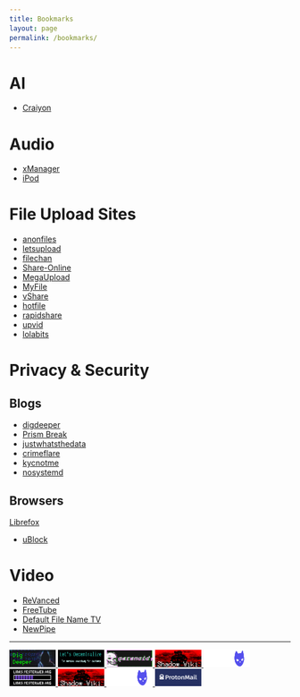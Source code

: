```yaml
---
title: Bookmarks
layout: page
permalink: /bookmarks/
---
```

# AI
-  [Craiyon](https://www.craiyon.com/)

#  Audio
- [xManager](https://github.com/xManager-v2/xManager-Spotify)
- [iPod](https://tannerv.com/ipod/)

# File Upload Sites
- [anonfiles](https://anonfiles.com/)
- [letsupload](https://letsupload.cc/)
- [filechan](https://filechan.org/)
- [Share-Online](https://share-online.is/)
- [MegaUpload](https://megaupload.nz/)
- [MyFile](https://myfile.is/)
- [vShare](https://vshare.is/)
- [hotfile](https://hotfile.io/)
- [rapidshare](https://rapidshare.nu/)
-  [upvid](https://upvid.cc/)
- [lolabits](https://lolabits.se)

# Privacy & Security
## Blogs
- [digdeeper](https://digdeeper.club/)
- [Prism Break](https://prism-break.org/)
- [justwhatsthedata](https://justwhatsthedata.github.io/)
- [crimeflare](http://crimeflare.eu.org)
- [kycnotme](https://kycnot.me/)
- [nosystemd](https://nosystemd.org/)
## Browsers
[Librefox](https://librefox.org)
- [uBlock](https://github.com/gorhill/uBlock)


# Video
- [ReVanced](https://github.com/revanced)
- [FreeTube](https://github.com/FreeTubeApp/FreeTube)
- [Default File Name TV](https://default-filename-tv.neocities.org/)
- [NewPipe](https://github.com/TeamNewPipe/NewPipe)
***
<div display="flex">
<a href="https://digdeeper.club/">
<img width=83px height=31px
	 src="/images/digdeeper.png">
</a>
<a href="https://letsdecentralize.org/">
<img width=83px height=31px
src="/images/decentralize.png">
</a>
<a href="https://beparanoid.de/">
<img width=83px height=31px src="/images/paranoid.gif">
</a>
<a href="http://abrx6wcpzkfpwxb5eb2wsra2wnkrv2macdtkpnrepswodz5jxd4schyd.onion/">
<img width=83px height=31px src="/images/shadow-wiki.png">
</a>
<a href="https://sizeof.cat">
<img width=83px height=31px src="/images/sizeofcat.png">
</a>
<a href="https://yesterweb.org">
<img width=83px height=31px
src="/images/yesterweb.png">
</a>
<a href="http://abrx6wcpzkfpwxb5eb2wsra2wnkrv2macdtkpnrepswodz5jxd4schyd.onion/">
<img width=83px height=31px src="/images/shadow-wiki.png">
</a>
<a href="https://sizeof.cat">
<img width=83px height=31px src="/images/sizeofcat.png">
</a>
<a href="https://protonmail.com/">
<img width=83px height=31px
src="/images/protonmail.png">
</a>

</div>

